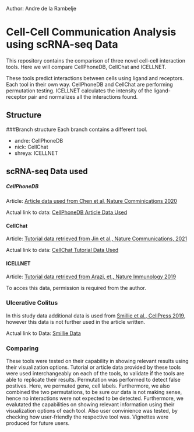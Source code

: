 Author: Andre de la Rambelje
# Cell-Cell Communication Analysis using scRNA-seq Data
This repository contains the comparison of three novel cell-cell interaction tools. Here we will compare CellPhoneDB, CellChat and ICELLNET. 

These tools predict interactions between cells using ligand and receptors. Each tool in their own way. CellPhoneDB and CellChat are performing permutation testing. ICELLNET calculates the intensity of the ligand-receptor pair and normalizes all the interactions found.

## Structure
###Branch structure
Each branch contains a different tool.
- andre: CellPhoneDB
- nick: CellChat
- shreya: ICELLNET

## scRNA-seq Data used

##### CellPhoneDB
Article: [Article data used from Chen et al, Nature Comminications 2020](https://europepmc.org/article/pmc/pmc7545162#MOESM1)

Actual link to data: [CellPhoneDB Article Data Used](https://europepmc.org/articles/PMC7545162/bin/41467_2020_18916_MOESM2_ESM.zip)
#### CellChat
Article: [Tutorial data retrieved from Jin et al., Nature Communications, 2021](https://doi.org/10.1038/s41467-021-21246-9) 

Actual link to data: [CellChat Tutorial Data Used](https://drive.google.com/file/d/1TYsGayCEFa1E2B6HbBb5ctoqMn_ejp4z/view?usp=sharing)
#### ICELLNET
Article: [Tutorial data retrieved from Arazi, et., Nature Immunology 2019](https://www.ncbi.nlm.nih.gov/pmc/articles/PMC6726437/)

To acces this data, permission is required from the author.


### Ulcerative Colitus
In this study data additional data is used from [Smillie et al., CellPress 2019](https://pubmed.ncbi.nlm.nih.gov/31348891/), however this data is not further used in the article written.

Actual link to Data: [Smillie Data](https://www.dropbox.com/sh/dn4gwdww8pmfebf/AACXYu8rda5LoLwuCZ8aZXfma?dl=0)

### Comparing 
These tools were tested on their capability in showing relevant results using their visualization options.
Tutorial or article data provided by these tools were used interchangeably on each of the tools, to validate if the tools are able to replicate their results. 
Permutation was performed to detect false postives. Here, we permuted gene, cell labels. Furthermore, we also combined the two permutations, to be sure our data is not making sense, hence no interactions were not expected to be detected. Furthermore, we evalutated the capabilities on showing relevant information using their visualization options of each tool. Also user convinience was tested, by checking how user-friendly the respective tool was. Vignettes were produced for future users.



